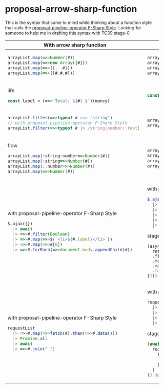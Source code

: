 # proposal-arrow-sharp-function
This is the syntax that came to mind while thinking about a function style that suits the [proposal-pipeline-operator F-Sharp Style](https://github.com/tc39/proposal-pipeline-operator/wiki#proposal-1-f-sharp-style-only-with-await).
Looking for someone to help me in drafting this syntax with TC39 stage-0

<table>
<thead>
<tr>
<th>With arrow sharp function
<th>Stage
<tbody>
<tr>
<td>
  
```js
arrayList.map(=>>Number(#))
arrayList.map(=>>new Array([#]))
arrayList.map(=>>({...#}))
arrayList.map(=>>([#,#,#]))
```

<td>

```js
arrayList.map((value)=>Number(value))
arrayList.map((value)=>new Array([value]))
arrayList.map((value)=>({...value}))
arrayList.map((value)=>([value,value,value]))
```
<tr>
<td>

iife
```js
const label = (=>>`Total: ${#} $`)(money) 
```
<td>

```js
const label = ((value)=>`Total: ${value} $`)(money)
```

<tr>
<td>

```js
arrayList.filter(=>>typeof # === 'string')
// with proposal-pipeline-operator F-Sharp Style 
arrayList.filter(=>>typeof # |> /string|number/.test) 
```
<td>

```js
arrayList.filter((value)=>typeof value === 'string')
arrayList.filter((value)=>/string|number/.test(typeof value))
```
<tr>
<td>
  
flow
```js
arrayList.map(:string:number=>>Number(#))
arrayList.map(:string=>>Number(#))
arrayList.map(::number=>>Number(#))
arrayList.map(=>>Number(#))
```
<td>
  
```js
arrayList.map((value:string):number=>Number(value))
arrayList.map((value:string):any:number=>Number(value))
arrayList.map((value:any):number=>Number(value))
arrayList.map((value:any):any=>Number(value))
```
<tr>
<td>
  
with proposal-pipeline-operator F-Sharp Style 
```js
$.ajax({}) 
  |> await 
  |> =>>#.filter(Boolean)
  |> =>>#.map(=>>$(`<li>${#.label}</li>`))
  |> =>>#.map(=>>#[0])
  |> =>>#.forEach(=>>document.body.appendChild(#))
```
<td>
  
with proposal-pipeline-operator F-Sharp Style 
```js
$.ajax({})
  |> await 
  |> ((data)=>data.filter(Boolean))
  |> ((data)=>data.map((value)=>$(`<li>${value.label}</li>`)
  |> ((data)=>data.map((value)=>value[0])
  |> ((data)=>data.forEach((value)=>document.body.appendChild(value))
```

stage
```
(async ()=>{
  return (await $.ajax({}))
  .filter(Boolean)
  .map((value)=>$(`<li>${value.label}</li>`)
  .map((value)=>value[0])
  .forEach((value)=>document.body.appendChild(value))
})()
```


<tr>
<td>
  
with proposal-pipeline-operator F-Sharp Style 
```js
requestList
  |> =>>#.map(=>>fetch(#).then(=>>#.data()))
  |> Promise.all
  |> await
  |> =>>#.join(" ")
```

<td>

with proposal-pipeline-operator F-Sharp Style 
```js
requestList
  |> (urls)=>urls.map((url)=>fetch(url).then((response)=>response.data()))
  |> Promise.all
  |> await
  |> (results)=>results.join(" ")
```
stage
```js
(await Promise.all(
  requestList.map(
    (url)=>fetch(url).then(
      (response)=>response.data()
    )
  )
)).join(" ")
```

</table>
